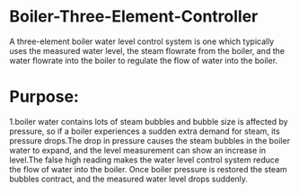 # Boiler-Three-Element-Controller
A three-element boiler water level control system is one which typically uses the measured water level, the steam flowrate from the boiler, and the water flowrate into the boiler to regulate the flow of water into the boiler.

# Purpose:
1.boiler water contains lots of steam bubbles and bubble size is affected by pressure, so if a boiler experiences a sudden extra demand for steam, its pressure drops.The drop in pressure causes the steam bubbles in the boiler water to expand, and the level measurement can show an increase in level.The false high reading makes the water level control system reduce the flow of water into the boiler. Once boiler pressure is restored the steam bubbles contract, and the measured water level drops suddenly.
